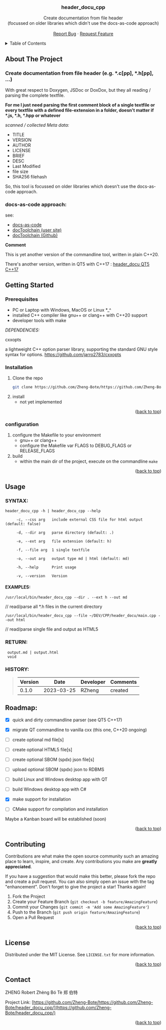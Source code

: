 <div id="top"></div>
<br />
<div align="center">
<h3 align="center">header_docu_cpp</h3>

  <p align="center">
      Create documentation from file header
      <br/>
      (focussed on older libraries which didn't use the docs-as-code approach)
    <br />
    <br />
    <a href="https://github.com/Zheng-Bote/header_docu_cpp/issues">Report Bug</a>
    ·
    <a href="https://github.com/Zheng-Bote/header_docu_cpp/issues">Request Feature</a>
  </p>
</div>

<!-- TABLE OF CONTENTS -->
<details>
  <summary>Table of Contents</summary>
  <ol>
    <li>
      <a href="#about-the-project">About The Project</a>
      <ul>
        <li><a href="#built-with">Built With</a></li>
      </ul>
    </li>
    <li>
      <a href="#getting-started">Getting Started</a>
      <ul>
        <li><a href="#prerequisites">Prerequisites</a></li>
        <li><a href="#installation">Installation</a></li>
      </ul>
    </li>
    <li><a href="#usage">Usage</a></li>
    <li><a href="#roadmap">Roadmap</a></li>
    <li><a href="#contributing">Contributing</a></li>
    <li><a href="#license">License</a></li>
    <li><a href="#contact">Contact</a></li>
    <li><a href="#acknowledgments">Acknowledgments</a></li>
  </ol>
</details>

<!-- ABOUT THE PROJECT -->

## About The Project

### Create documentation from file header (e.g. \*.c[pp], \*.h[pp], ...)

With great respect to Doxygen, JSDoc or DoxDox, but they all reading / parsing the complete textfile.

**For me I just need parsing the first comment block of a single textfile or every textfile with a defined file-extension in a folder, doesn't matter if \*.js, \*.h, \*.hpp or whatever**

_scanned / collected Meta data:_

-   TITLE
-   VERSION
-   AUTHOR
-   LICENSE
-   BRIEF
-   DESC
-   Last Modified
-   file size
-   SHA256 filehash

So, this tool is focussed on older libraries which doesn't use the docs-as-code approach.

### docs-as-code approach:

see:

-   <a href="https://docs-as-co.de/" alt="docs-as-code" title="https://docs-as-co.de/">docs-as-code</a>
-   <a href="https://doctoolchain.org/docToolchain" alt="docToolchain" title="https://doctoolchain.org/docToolchain">docToolchain (user site)</a>
-   <a href="https://github.com/doctoolchain/doctoolchain/" alt="docToolchain dev" title="https://github.com/doctoolchain/doctoolchain/">docToolchain (Github)</a>

**Comment**

This is yet another version of the commandline tool, written in plain C++20.

There's another version, written in QT5 with C++17 : <a href="https://github.com/Zheng-Bote/header_docu" alt="header_docu QT" title="https://github.com/Zheng-Bote/header_docu">header_docu QT5 C++17</a>

<!-- GETTING STARTED -->

## Getting Started

### Prerequisites

-   PC or Laptop with Windows, MacOS or Linux \*\_^
-   installed C++ compiler like gnu++ or clang++ with C++20 support
-   developer tools with make

_DEPENDENCIES:_

cxxopts

a lightweight C++ option parser library, supporting the standard GNU style syntax for options.
https://github.com/jarro2783/cxxopts

### Installation

1. Clone the repo
    ```sh
    git clone https://github.com/Zheng-Bote/https://github.com/Zheng-Bote/header_docu_cpp/.git
    ```
2. install
    - not yet implemented

<p align="right">(<a href="#top">back to top</a>)</p>

### configuration

1. configure the Makefile to your environment
    - gnu++ or clang++
    - configure the Makefile var FLAGS to DEBUG_FLAGS or RELEASE_FLAGS
2. build
    - within the main dir of the project, execute on the commandline `make`

<p align="right">(<a href="#top">back to top</a>)</p>

## Usage

### SYNTAX:

```
header_docu_cpp -h | header_docu_cpp --help

     -c, --css arg   include external CSS file for html output (default: false)

     -d, --dir arg   parse directory (default: .)

     -e, --ext arg   file extension (default: h)

     -f, --file arg  1 single textfile

     -o, --out arg   output type md | html (default: md)

     -h, --help      Print usage

     -v, --version   Version
```

#### EXAMPLES:

```
/usr/local/bin/header_docu_cpp --dir . --ext h --out md
```

// read/parse all \*.h files in the current directory

```
/usr/local/bin/header_docu_cpp --file ~/DEV/CPP/header_docu/main.cpp --out html
```

// read/parse single file and output as HTML5

### RETURN:

     output.md | output.html
     void

### HISTORY:

> | Version | Date       | Developer | Comments |
> | ------- | ---------- | --------- | -------- |
> | 0.1.0   | 2023-03-25 | RZheng    | created  |

<!-- ROADMAP -->

## Roadmap:

-   [x] quick and dirty commandline parser (see QT5 C++17)

-   [x] migrate QT commandline to vanilla cxx (this one, C++20 ongoing)

-   [ ] create optional md file[s]

-   [ ] create optional HTML5 file[s]

-   [ ] create optional SBOM (spdx) json file[s]

-   [ ] upload optional SBOM (spdx) json to RDBMS

-   [ ] build Linux and Windows desktop app with QT

-   [ ] build Windows desktop app with C#

-   [x] make support for installation

-   [ ] CMake support for compilation and installation

Maybe a Kanban board will be established (soon)

<p align="right">(<a href="#top">back to top</a>)</p>

<!-- CONTRIBUTING -->

## Contributing

Contributions are what make the open source community such an amazing place to learn, inspire, and create. Any contributions you make are **greatly appreciated**.

If you have a suggestion that would make this better, please fork the repo and create a pull request. You can also simply open an issue with the tag "enhancement".
Don't forget to give the project a star! Thanks again!

1. Fork the Project
2. Create your Feature Branch (`git checkout -b feature/AmazingFeature`)
3. Commit your Changes (`git commit -m 'Add some AmazingFeature'`)
4. Push to the Branch (`git push origin feature/AmazingFeature`)
5. Open a Pull Request

<p align="right">(<a href="#top">back to top</a>)</p>

<!-- LICENSE -->

## License

Distributed under the MIT License. See `LICENSE.txt` for more information.

<p align="right">(<a href="#top">back to top</a>)</p>

<!-- CONTACT -->

## Contact

ZHENG Robert Zhèng Bó Tè 郑 伯特

Project Link: [https://github.com/Zheng-Bote/https://github.com/Zheng-Bote/header_docu_cpp/](https://github.com/Zheng-Bote/header_docu_cpp/)

<p align="right">(<a href="#top">back to top</a>)</p>
